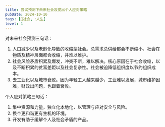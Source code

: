 ```yaml
---
title: 尝试预测下未来社会及提出个人应对策略
pubDate: 2024-10-10
tags: [👫社会, 💧人生]
level: 1
---
```


对未来社会预测三句话：

1. 人口减少以及老龄化导致的收缩型社会。总需求总供给都会不断缩小，社会在物质及精神层面都会收缩，并难以维护。
2. 社会风险矛盾积累及爆发，冲突不断，难以解决。核心原因在于社会收缩，以及不断积累的贫富差距以及社会复杂性。社会被迫降低组织度以节约组织成本。
3. 去工业化以及城市衰败。因为年轻工人越来越少，工业难以发展，城市维护困难，财政出问题，也跟着衰败。

个人应对策略三句话：
1. 集中资源和力量，独立化本地化，以管理与应对安全与风险。
2. 换个更和谐更有生机的环境。
3. 开发有助于缓解个人及社会矛盾的产品。
